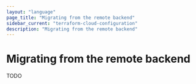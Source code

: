 ```yaml
---
layout: "language"
page_title: "Migrating from the remote backend"
sidebar_current: "terraform-cloud-configuration"
description: "Migrating from the remote backend"
---
```


# Migrating from the remote backend

TODO
